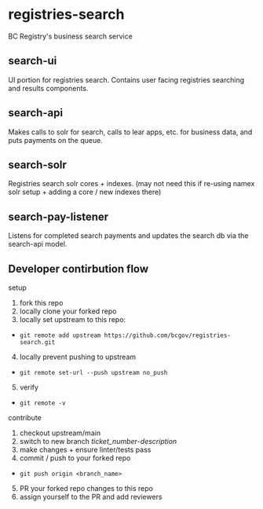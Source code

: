 # registries-search
BC Registry's business search service
## search-ui
UI portion for registries search. Contains user facing registries searching and results components.
## search-api
Makes calls to solr for search, calls to lear apps, etc. for business data, and puts payments on the queue.
## search-solr
Registries search solr cores + indexes. (may not need this if re-using namex solr setup + adding a core / new indexes there)
## search-pay-listener
Listens for completed search payments and updates the search db via the search-api model.
## Developer contirbution flow
setup
1. fork this repo
2. locally clone your forked repo
3. locally set upstream to this repo: 
- `git remote add upstream https://github.com/bcgov/registries-search.git`
4. locally prevent pushing to upstream
- `git remote set-url --push upstream no_push`
5. verify
- `git remote -v`

contribute
1. checkout upstream/main
2. switch to new branch *ticket_number*-*description*
3. make changes + ensure linter/tests pass
4. commit / push to your forked repo
- `git push origin <branch_name>`
5. PR your forked repo changes to this repo
6. assign yourself to the PR and add reviewers
